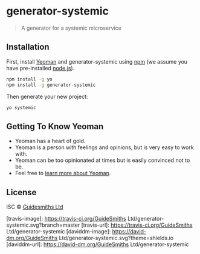 # generator-systemic 
> A generator for a systemic microservice

## Installation

First, install [Yeoman](http://yeoman.io) and generator-systemic using [npm](https://www.npmjs.com/) (we assume you have pre-installed [node.js](https://nodejs.org/)).

```bash
npm install -g yo
npm install -g generator-systemic
```

Then generate your new project:

```bash
yo systemic
```

## Getting To Know Yeoman

 * Yeoman has a heart of gold.
 * Yeoman is a person with feelings and opinions, but is very easy to work with.
 * Yeoman can be too opinionated at times but is easily convinced not to be.
 * Feel free to [learn more about Yeoman](http://yeoman.io/).

## License

ISC © [Guidesmiths Ltd]()


[npm-image]: https://badge.fury.io/js/generator-systemic.svg
[npm-url]: https://npmjs.org/package/generator-systemic
[travis-image]: https://travis-ci.org/GuideSmiths Ltd/generator-systemic.svg?branch=master
[travis-url]: https://travis-ci.org/GuideSmiths Ltd/generator-systemic
[daviddm-image]: https://david-dm.org/GuideSmiths Ltd/generator-systemic.svg?theme=shields.io
[daviddm-url]: https://david-dm.org/GuideSmiths Ltd/generator-systemic
